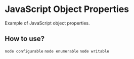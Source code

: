# JavaScript Object Properties

Example of JavaScript object properties.

## How to use?

`node configurable`
`node enumerable`
`node writable`
